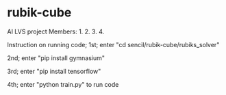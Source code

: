 # rubik-cube
AI LVS project
Members:
1.
2.
3.
4.

Instruction on running code;
1st; enter "cd sencil/rubik-cube/rubiks_solver"

2nd; enter "pip install gymnasium"

3rd; enter "pip install tensorflow"

4th; enter "python train.py" to run code